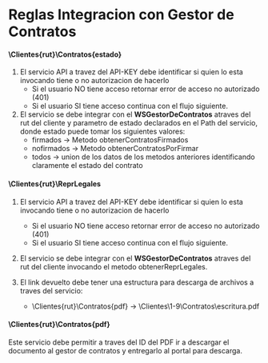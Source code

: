 # Reglas Integracion con Gestor de Contratos

#### \Clientes\{rut}\Contratos\{estado}

1. El servicio API a travez del API-KEY debe identificar si quien lo esta invocando tiene o no autorizacion de hacerlo
   - Si el usuario NO tiene acceso retornar error de acceso no autorizado (401)
   - Si el usuario SI tiene acceso continua con el flujo siguiente.
2. El servicio se debe integrar con el **WSGestorDeContratos** atraves del rut del cliente y parametro de estado declarados en el Path del servicio, donde estado puede tomar los siguientes valores:
   - firmados -> Metodo obtenerContratosFirmados
   - nofirmados -> Metodo obtenerContratosPorFirmar
   - todos -> union de los datos de los metodos anteriores identificando claramente el estado del contrato  


#### \Clientes\{rut}\ReprLegales

1. El servicio API a travez del API-KEY debe identificar si quien lo esta invocando tiene o no autorizacion de hacerlo
   - Si el usuario NO tiene acceso retornar error de acceso no autorizado (401)
   - Si el usuario SI tiene acceso continua con el flujo siguiente.
2. El servicio se debe integrar con el **WSGestorDeContratos** atraves del rut del cliente invocando el metodo obtenerReprLegales.

3. El link devuelto debe tener una estructura para descarga de archivos a traves del servicio:
    - \Clientes\{rut}\Contratos\{pdf} -> \Clientes\1-9\Contratos\escritura.pdf


#### \Clientes\{rut}\Contratos\{pdf}

Este servicio debe permitir a traves del ID del PDF ir a descargar el documento al gestor de contratos y entregarlo al portal para descarga.



